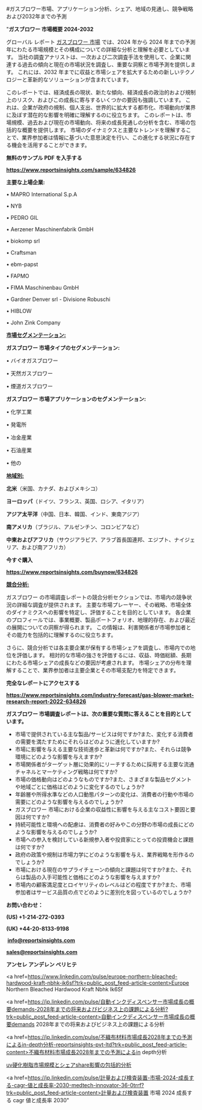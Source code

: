#ガスブロワー市場、アプリケーション分析、シェア、地域の見通し、競争戦略および2032年までの予測

"<strong>ガスブロワー 市場概要 2024-2032</strong>

グローバル レポート <a href=https://www.reportsinsights.com/sample/634826>ガスブロワー 市場</a> では、2024 年から 2024 年までの予測年にわたる市場規模とその構成についての詳細な分析と理解を必要としています。 当社の調査アナリストは、一次および二次調査手法を使用して、企業に関連する過去の傾向と現在の市場状況を調査し、重要な洞察と市場予測を提供します。 これには、2032 年までに収益と市場シェアを拡大​​するための新しいテクノロジーと革新的なソリューションが含まれています。

このレポートでは、経済成長の現状、新たな傾向、経済成長の政治的および規制上のリスク、およびこの成長に寄与するいくつかの要因も強調しています。 これは、企業が政府の規制、個人支出、世界的に拡大する都市化、市場動向が業界に及ぼす潜在的な影響を明確に理解するのに役立ちます。 このレポートは、市場規模、過去および現在の市場動向、将来の成長見通しの分析を含む、市場の包括的な概要を提供します。 市場のダイナミクスと主要なトレンドを理解することで、業界参加者は情報に基づいた意思決定を行い、この進化する状況に存在する機会を活用することができます。

<strong><b>無料のサンプル PDF を入手する</b></strong>

<a href=https://www.reportsinsights.com/sample/634826><strong><u>https://www.reportsinsights.com/sample/634826</u></strong></a>

<strong>主要な上場企業:</strong>

• MAPRO International S.p.A 

• NYB 

• PEDRO GIL 

• Aerzener Maschinenfabrik GmbH 

• biokomp srl 

• Craftsman 

• ebm-papst 

• FAPMO 

• FIMA Maschinenbau GmbH 

• Gardner Denver srl - Divisione Robuschi 

• HIBLOW 

• John Zink Company

<strong><u>市場セグメンテーション</u></strong><strong><u>:</u></strong>

<strong>ガスブロワー 市場タイプのセグメンテーション:</strong>

• バイオガスブロワー

• 天然ガスブロワー

• 煙道ガスブロワー

<strong>ガスブロワー 市場アプリケーションのセグメンテーション:</strong>

• 化学工業

• 発電所

• 冶金産業

• 石油産業

• 他の

<strong><u>地域別</u></strong><strong><u>:</u></strong>

<strong>北米</strong>（米国、カナダ、およびメキシコ）

<strong>ヨーロッパ</strong>（ドイツ、フランス、英国、ロシア、イタリア）

<strong>アジア太平洋</strong>（中国、日本、韓国、インド、東南アジア）

<strong>南アメリカ</strong>（ブラジル、アルゼンチン、コロンビアなど）

<strong>中東およびアフリカ</strong>（サウジアラビア、アラブ首長国連邦、エジプト、ナイジェリア、および南アフリカ）

<strong>今すぐ購入</strong>

<a href=https://www.reportsinsights.com/buynow/634826><strong><u>https://www.reportsinsights.com/buynow/634826</u></strong></a>

<strong><u>競合分析:</u></strong>

ガスブロワー の市場調査レポートの競合分析セクションでは、市場内の競争状況の詳細な調査が提供されます。 主要な市場プレーヤー、その戦略、市場全体のダイナミクスへの影響を特定し、評価することを目的としています。 各企業のプロフィールでは、事業概要、製品ポートフォリオ、地理的存在、および最近の展開についての洞察が得られます。 この情報は、利害関係者が市場参加者とその能力を包括的に理解するのに役立ちます。

さらに、競合分析では各主要企業が保有する市場シェアを調査し、市場内での地位を評価します。 相対的な市場の強さを評価するには、収益、時価総額、長期にわたる市場シェアの成長などの要因が考慮されます。 市場シェアの分布を理解することで、業界参加者は主要企業とその市場支配力を特定できます。

<strong>完全なレポートにアクセスする</strong>

<a href=https://www.reportsinsights.com/industry-forecast/gas-blower-market-research-report-2022-634826><strong><u><b>https://www.reportsinsights.com/industry-forecast/gas-blower-market-research-report-2022-634826</b></u></strong></a>

<strong><b>ガスブロワー 市場調査レポートは、次の重要な質問に答えることを目的としています。</b></strong>
<ul>
  <li>市場で提供されている主な製品/サービスは何ですか?また、変化する消費者の需要を満たすためにそれらはどのように進化していますか?</li>
  <li>市場に影響を与える主要な技術進歩と革新は何ですか?また、それらは競争環境にどのような影響を与えますか?</li>
  <li>市場関係者がターゲット層に効果的にリーチするために採用する主要な流通チャネルとマーケティング戦略は何ですか?</li>
  <li>市場の価格動向はどのようなものですか?また、さまざまな製品セグメントや地域ごとに価格はどのように変化するのでしょうか?</li>
  <li>年齢層や所得水準などの人口動態パターンの変化は、消費者の行動や市場の需要にどのような影響を与えるのでしょうか?</li>
  <li>ガスブロワー 市場における企業の収益性に影響を与える主なコスト要因と要因は何ですか?</li>
  <li>持続可能性と環境への配慮は、消費者の好みやこの分野の市場の成長にどのような影響を与えるのでしょうか?</li>
  <li>市場への参入を検討している新規参入者や投資家にとっての投資機会と課題は何ですか?</li>
  <li>政府の政策や規制は市場力学にどのような影響を与え、業界戦略を形作るのでしょうか?</li>
  <li>市場における現在のサプライチェーンの傾向と課題は何ですか?また、それらは製品の入手可能性と価格にどのような影響を与えますか?</li>
  <li>市場内の顧客満足度とロイヤリティのレベルはどの程度ですか?また、市場参加者はサービス品質の点でどのように差別化を図っているのでしょうか?</li>
</ul>
<strong>お問い合わせ：</strong>

<strong>(US) +1-214-272-0393</strong>

<strong>(UK) +44-20-8133-9198</strong>

<strong> </strong><a href=info@reportsinsights.com><strong><u>info@reportsinsights.com</u></strong></a>

<a href=sales@reportsinsights.com><strong><u>sales@reportsinsights.com</u></strong></a>

<strong>アンセレ アンデレン ベリヒテ</strong>

<a href=https://www.linkedin.com/pulse/europe-northern-bleached-hardwood-kraft-nbhk-ik6sf?trk=public_post_feed-article-content>Europe Northern Bleached Hardwood Kraft Nbhk Ik6Sf</a>

<a href=https://jp.linkedin.com/pulse/自動インクディスペンサー市場成長の概要demands-2028年までの将来およびビジネス上の課題による分析?trk=public_post_feed-article-content>自動インクディスペンサー市場成長の概要demands 2028年までの将来およびビジネス上の課題による分析</a>

<a href=https://jp.linkedin.com/pulse/不織布材料市場成長2028年までの予測によるin-depth分析-reportsinsights-pvt-ltd?trk=public_post_feed-article-content>不織布材料市場成長2028年までの予測によるin depth分析</a>

<a href=https://www.linkedin.com/pulse/uv硬化樹脂市場規模とシェアshare影響の包括的分析-healthscope-news-245/>uv硬化樹脂市場規模とシェアshare影響の包括的分析</a>

<a href=https://jp.linkedin.com/pulse/計量および検査装置-市場-2024-成長する-cagr-値と成長率-2030-medtech-innovator-36-0trrf?trk=public_post_feed-article-content>計量および検査装置 市場 2024 成長する cagr 値と成長率 2030</a>"
